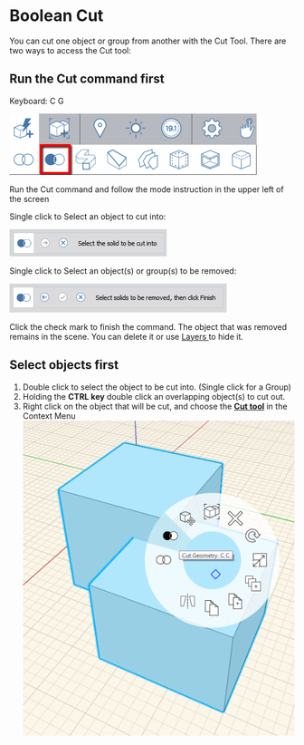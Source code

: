 # Boolean Cut

You can cut one object or group from another with the Cut Tool. There are two ways to access the Cut tool:

## Run the Cut command first

Keyboard: C G

![](../.gitbook/assets/cut_tool.png)

Run the Cut command and follow the mode instruction in the upper left of the screen

Single click to Select an object to cut into:

![](../.gitbook/assets/cut_mode01.png)

Single click to Select an object\(s\) or group\(s\) to be removed:

![](../.gitbook/assets/cut_mode02.png)

Click the check mark to finish the command. The object that was removed remains in the scene. You can delete it or use [Layers ](layers.md)to hide it.

## Select objects first

1. Double click to select the object to be cut into. \(Single click for a Group\)
2. Holding the **CTRL key** double click an overlapping object\(s\) to cut out.
3. Right click on the object that will be cut, and choose the [**Cut tool**](https://github.com/FormIt3D/autodesk-formit-360-windows-help/tree/c377e7b8a3b8e43e684321d0b7de867608d317a3/tool-library/boolean-operations.md) in the Context Menu ![](../.gitbook/assets/cut-tool.png)

